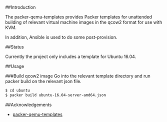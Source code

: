 ##Introduction

The packer-qemu-templates provides Packer templates for unattended building of
relevant virtual machine images in the qcow2 format for use with KVM.

In addition, Ansible is used to do some post-provision. 


##Status

Currently the project only includes a template for Ubuntu 16.04.


##Usage

###Build qcow2 image
Go into the relevant template directory and run packer build on
the relevant json file.

```bash
$ cd ubuntu
$ packer build ubuntu-16.04-server-amd64.json
```

##Acknowledgements

* [packer-qemu-templates](https://github.com/jakobadam/packer-qemu-templates)

